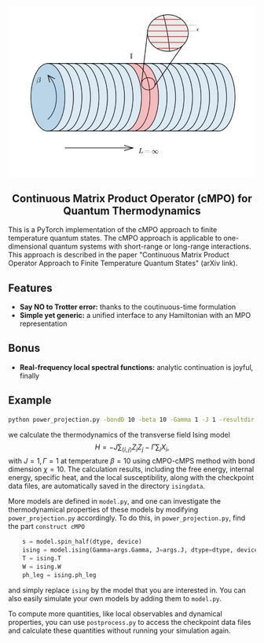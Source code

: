 <div align="center">
<img align="middle" src="_assets/logo.png" width="500" alt="logo"/>
<h2> Continuous Matrix Product Operator (cMPO) for Quantum Thermodynamics </h2>
</div>


This is a PyTorch implementation of the cMPO approach to finite temperature quantum states. The cMPO approach is applicable to one-dimensional quantum systems with short-range or long-range interactions. This approach is described in the paper "Continuous Matrix Product Operator Approach to Finite Temperature Quantum States" (arXiv link).

## Features

- **Say NO to Trotter error:** thanks to the coutinuous-time formulation 
- **Simple yet generic:**  a unified interface to any Hamiltonian with an MPO representation

## Bonus 

- **Real-frequency local spectral functions:** analytic continuation is joyful, finally

## Example

```bash
python power_projection.py -bondD 10 -beta 10 -Gamma 1 -J 1 -resultdir isingdata
```

we calculate the thermodynamics of the transverse field Ising model 
$$
H=-J\sum_{\langle i,j\rangle} Z_i Z_j -\Gamma\sum_i X_i,
$$
with $J=1,\Gamma=1$ at temperature $\beta=10$ using cMPO-cMPS method with bond dimension $\chi=10$. The calculation results, including the free energy, internal energy, specific heat, and the local susceptibility, along with the checkpoint data files, are automatically saved in the directory `isingdata`.

More models are defined in `model.py`, and one can investigate the thermodynamical properties of these models by modifying `power_projection.py` accordingly. To do this, in  `power_projection.py`, find the part `construct cMPO`

```python
    s = model.spin_half(dtype, device)
    ising = model.ising(Gamma=args.Gamma, J=args.J, dtype=dtype, device=device) # cmpo def
    T = ising.T
    W = ising.W
    ph_leg = ising.ph_leg
```

and simply replace `ising` by the model that you are interested in. You can also  easily simulate your own models by adding them to  `model.py`.

To compute more quantities, like local observables and dynamical properties, you can use `postprocess.py` to access the checkpoint data files and calculate these quantities without running your simulation again.


